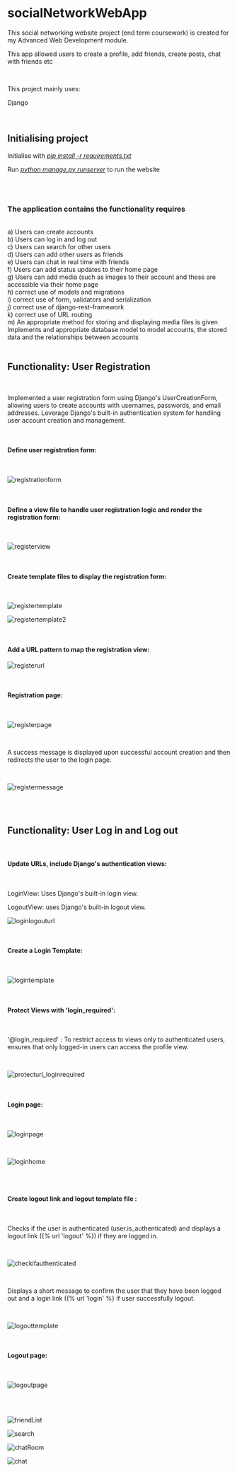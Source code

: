 # socialNetworkWebApp 


This social networking website project (end term coursework) is created for my Advanced Web Development module. 

This app allowed users to create a profile, add friends, create posts, chat with friends etc 

<br/>


This project mainly uses:<br/>

Django 


<br/>

## Initialising project

Initialise with <i><ins>pip install -r requirements.txt</ins></i><br/>

Run <i><ins>python manage.py runserver</ins></i> to run the website

<br/>
<br/>

### The application contains the functionality requires
<br/>
a) Users can create accounts <br/>
b) Users can log in and log out <br/>
c) Users can search for other users <br/>
d) Users can add other users as friends <br/>
e) Users can chat in real time with friends <br/>
f) Users can add status updates to their home page <br/>
g) Users can add media (such as images to their account and these are
accessible via their home page <br/>
h) correct use of models and migrations <br/>
i) correct use of form, validators and serialization <br/>
j) correct use of django-rest-framework <br/>
k) correct use of URL routing <br/>
m) An appropriate method for storing and displaying media files is given <br/>
Implements and appropriate database model to model accounts, the stored data
and the relationships between accounts

<br/>

<br/>

## Functionality: User Registration

<br/>

Implemented a user registration form using Django's UserCreationForm, allowing users to create accounts with usernames, passwords, and email addresses. Leverage Django's built-in authentication system for handling user account creation and management.

<br/>

#### Define user registration form:

<br/>

![registrationform](https://github.com/chunyicy/socialNetworkWebApp/assets/116086176/bf8b5861-1a2e-4e64-b9ba-e70f6b1477b0)

<br/>

#### Define a view file to handle user registration logic and render the registration form:

<br/>

![registerview](https://github.com/chunyicy/socialNetworkWebApp/assets/116086176/43940315-e9d0-4cbd-a75f-9b475251f21b)

<br/>

#### Create template files to display the registration form:

<br/>

![registertemplate](https://github.com/chunyicy/socialNetworkWebApp/assets/116086176/cb8bb471-4c9a-4cb9-b01e-b2cba57d287e)

![registertemplate2](https://github.com/chunyicy/socialNetworkWebApp/assets/116086176/23d99732-40d8-4839-a6db-0559ec64c28b)

<br/>

#### Add a URL pattern to map the registration view:

![registerurl](https://github.com/chunyicy/socialNetworkWebApp/assets/116086176/30f2194d-a052-4c9f-b4ee-bce17927d4f5)

<br/>

#### Registration page:

<br/>

![registerpage](https://github.com/chunyicy/socialNetworkWebApp/assets/116086176/ef05c393-7760-47bc-ba1a-6d619bcee541)

<br/>

A success message is displayed upon successful account creation and then redirects the user to the login page.

<br/>

![registermessage](https://github.com/chunyicy/socialNetworkWebApp/assets/116086176/29c8d583-3854-44ae-bd3f-5ff335ac2513)

<br/>
<br/>

## Functionality: User Log in and Log out

<br/>

#### Update URLs, include Django's authentication views:

<br/>

LoginView: Uses Django's built-in login view.

LogoutView: uses Django's built-in logout view.

![loginlogouturl](https://github.com/chunyicy/socialNetworkWebApp/assets/116086176/a1f4ff85-a176-4d78-8d7a-19e589724dd1)


<br/>

#### Create a Login Template:

<br/>

![logintemplate](https://github.com/chunyicy/socialNetworkWebApp/assets/116086176/58fb1976-9d1d-4d16-978e-5bddfc94e59a)

<br/>

#### Protect Views with 'login_required':

<br/>

'@login_required' : To restrict access to views only to authenticated users, ensures that only logged-in users can access the profile view.


<br/>

![protecturl_loginrequired](https://github.com/chunyicy/socialNetworkWebApp/assets/116086176/4b45ab8e-d22e-440e-a174-cc5ec7d7e639)

<br/>

#### Login page:

<br/>

![loginpage](https://github.com/chunyicy/socialNetworkWebApp/assets/116086176/1d01319a-d4c8-401b-b3ad-54b1b56b41a2)

<br/>

![loginhome](https://github.com/chunyicy/socialNetworkWebApp/assets/116086176/6cf482d5-67d4-45b6-8f09-d374d8dd1d9e)


<br/>
<br/>

#### Create logout link and logout template file :

<br/>

Checks if the user is authenticated (user.is_authenticated) and displays a logout link ({% url 'logout' %}) if they are logged in.

<br/>

![checkifauthenticated](https://github.com/chunyicy/socialNetworkWebApp/assets/116086176/5efd4412-f347-4d8a-af31-cc4c3a2a3cb9)

<br/>

Displays a short message to confirm the user that they have been logged out and a login link ({% url 'login' %} if user successfully logout.

<br/>

![logouttemplate](https://github.com/chunyicy/socialNetworkWebApp/assets/116086176/39e76832-d94c-43de-a2a9-b3db1a7793f0)

<br/>

#### Logout page:

<br/>

![logoutpage](https://github.com/chunyicy/socialNetworkWebApp/assets/116086176/d82abfd1-65d5-4972-ad03-ba7a2d3aacf1)

<br/>
<br/>





![friendList](https://user-images.githubusercontent.com/116086176/197456002-4adbc2f9-7aa6-4a82-84de-9dbcca148bbf.jpg)



![search](https://user-images.githubusercontent.com/116086176/197456050-823098b0-a0b5-499f-ae66-7c03857f37bc.jpg)



![chatRoom](https://user-images.githubusercontent.com/116086176/197456080-ca7e1c2c-76dc-49b3-9d0c-4d7647ce7d80.jpg)




![chat](https://user-images.githubusercontent.com/116086176/197456098-9046af49-9af8-4c35-838f-4d141b7e8b9f.jpg)
